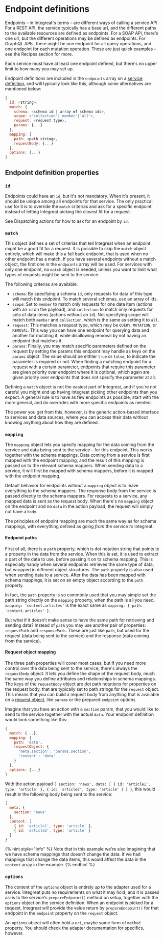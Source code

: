 # Endpoint definitions

Endpoints – in Integreat's terms – are different ways of calling a service API. For a REST API, the service typically has a base url, and the different paths to the available resources are defined as endpoints. For a SOAP API, there's one url, but the different operations may be defined as endpoints. For GraphQL APIs, there might be one endpoint for all query operations, and one endpoint for each mutation operation. These are just quick examples – see the Recipes section for more.

Each service must have at least one endpoint defined, but there's no upper limit to how many you may set up.

Endpoint definitions are included in the `endpoints` array on a [service definition](service-definitions.md), and will typically look like this, although some alternatives are mentioned below:

```javascript
{
  id: <string>,
  match: {
    schema: <schema id | array of schema ids>,
    scope: <'collection'|'member'|'all'>,
    request: <request type>,
    params: {...}
  },
  mapping: {
    path: <path string>,
    requestBody: {...}
  },
  options: {...}
}
```

## Endpoint definition properties

### `id`

Endpoints could have an `id`, but it's not mandatory. When it's present, it should be unique among all endpoints for that service. The only practical use for it is to override the `match` criterias and ask for a specific endpoint instead of letting Integreat picking the closest fit for a request.

See Dispatching actions for how to ask for an endpoint by `id`.

### `match`

This object defines a set of criterias that tell Integreat when an endpoint might be a good fit for a request. It is possible to skip the `match` object entirely, which will make this a fall back endpoint, that is used when no other endpoint has a match. If you have several endpoints without a match object, the first one in the `endpoints` array will be used. For services with only one endpoint, no `match` object is needed, unless you want to limit what types of requests might be sent to the service.

The following criterias are available:

* `schema`: By specifying a schema `id`, only requests for data of this type will match this endpoint. To match several schemas, use an array of ids.
* `scope`: Set to `member` to match only requests for one data item \(actions with an `id` on the payload\), and `collection` to match only requests for sets of data items \(actions without an `id`\). Not specifying scope will match both `member` and `collection`, which is the same as setting it to `all`. 
* `request`: This matches a request type, which may be `QUERY`, `MUTATION`, or `REMOVAL`. This way you can have one endpoint for querying data and another for mutating it, while disallowing removal by not having an endpoint that matches it.
* `params`: Finally, you may match specific parameters defined on the request by setting the params this endpoint may handle as keys on the `params` object. The value should be eithter `true` or `false`, to indicate the parameter is required or not. When finding a matching endpoint for a request with a certain parameter, endpoints that require this parameter are given priority over endpoint where it is optional, which again are given priority over endpoints that does not specify the parameter at all.

Defining a `match` object is not the easiest part of Integreat, and if you're not careful you might end up having Integreat picking other endpoints than you expect. A general rule is to have as few endpoints as possible, start with the more general, and do overrides with more specific endpoints as needed.

The power you get from this, however, is the generic action-based interface to services and data sources, where you can access their data without knowing anything about how they are defined.

### `mapping`

The `mapping` object lets you specify mapping for the data coming from the service and data being sent to the service – for this endpoint. This works together with the schema mappings. Data coming from a service is first mapped with the endpoint mapping, and the result of this mapping is passed on to the relevant schema mappers. When sending data to a service, it will first be mapped with schema mappers, before it is mapped with the endpoint mapping.

Default behavior for endpoints without a `mapping` object is to leave everything to the schema mappers. The response body from the service is passed directly to the schema mappers. For requests to a service, any mapped data is sent as the request body. When there's no `mapping` object on the endpoint and no `data` in the action payload, the request will simply not have a `body`.

The principles of endpoint mapping are much the same way as for schema mappings, with everything defined as going _from_ the service _to_ Integreat.

#### Endpoint paths

First of all, there is a `path` property, which is dot notation string that points to a property in the data from the service. When this is set, it is used to extract a part of the data to use, before passing it on to schema mapping. This is especially handy when several endpoints retrieves the same type of data, but wrapped in different object structures. The `path` property is also used when sending data to a service. After the data has been mapped with schema mappings, it is set on an empty object according to the `path` property.

In fact, the `path` property is so commonly used that you may simple set the path string directly on the `mapping` property, when the path is all you need. `mapping: 'content.articles'` is the exact same as `mapping: { path: 'content.articles' }`.

But what if it doesn't make sense to have the same path for retrieving and sending data? Instead of `path` you may use another pair of properties: `requestPath` and `responsePath`. These are just like `path`, but used for the request \(data being sent to the service\) and the response  \(data coming from the service\).

#### Request object mapping

The three path properties will cover most cases, but if you need more control over the data being sent to the service, there's always the `requestBody` object. It lets you define the shape of the request body, much the same way you define attributes and relationships in schema mappings. The keys of the `requestBody` object are dot path notations for properties on the request body, that are typically set to path strings for the `request` object. This means that you can build a request body from anything that is available on a [request object](../advanced-topics/writing-adapters/request-objects.md), like `params` or the prepared `endpoint` options. 

Imagine that you have an action with a `section` param, that you would like to send to the service together with the actual `data`. Your endpoint definition would look something like this:

```javascript
{
  match: {...},
  mapping: {
    path: 'data',
    requestObject: {
      'meta.section': 'params.section',
      'content': 'data'
    }
  },
  options: {...}
}
```

With the action payload `{ section: 'news', data: [ { id: 'article1', type: 'article' }, { id: 'article2', type: 'article' } ] }`, this would result in the following body being sent to the service:

```javascript
{
  meta: {
    section: 'news'
  },
  content: [
    { id: 'article1', type: 'article' },
    { id: 'article2', type: 'article' }
  ]
}
```

{% hint style="info" %}
Note that in this example we're also imagining that we have schema mappings that doesn't change the data. If we had mappings that change the data items, this would affect the data in the `content` array in the example.
{% endhint %}

### `options`

The content of the `options` object is entirely up to the adapter used for a service. Integreat puts no requirements on what it may hold, and it is passed as-is to the service's `prepareEndpoint()` method on setup, together with the `options` object on the service definition. When an endpoint is picked for a request, Integreat will provide the value return by `prepareEndpoint()` for that endpoint in the `endpoint` property on the `request` object.

An `options` object will often hold a `uri`, maybe some form of `method` property. You should check the adapter documentation for specifics, however.

